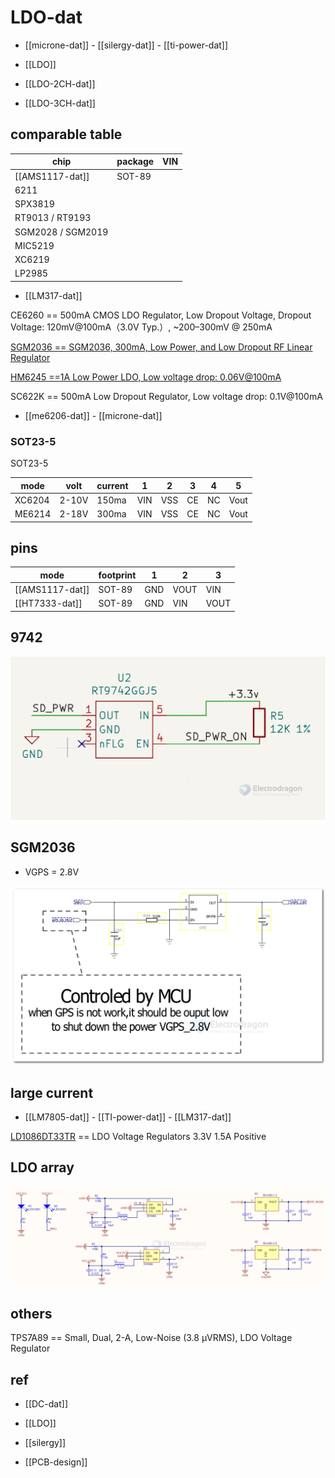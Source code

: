 
# LDO-dat 

- [[microne-dat]] - [[silergy-dat]] - [[ti-power-dat]]

- [[LDO]]

- [[LDO-2CH-dat]]

- [[LDO-3CH-dat]]

## comparable table 

| chip              | package | VIN |
| ----------------- | ------- | --- |
| [[AMS1117-dat]]   | SOT-89  |     |
| 6211              |         |     |
| SPX3819           |         |     |
| RT9013 / RT9193   |         |     |
| SGM2028 / SGM2019 |         |     |
| MIC5219           |         |     |
| XC6219            |         |     |
| LP2985            |         |     |

- [[LM317-dat]]

CE6260 == 500mA CMOS LDO Regulator, Low Dropout Voltage, Dropout Voltage: 120mV@100mA（3.0V Typ.）, ~200–300mV @ 250mA

[SGM2036 == SGM2036, 300mA, Low Power, and Low Dropout RF Linear Regulator](https://www.sg-micro.com/rect/assets/efa85993-263c-41aa-9274-b488f59f85d5/SGM2036.pdf)

[HM6245 ==1A Low Power LDO, Low voltage drop: 0.06V@100mA](https://dfimg.dfrobot.com/5d57611a3416442fa39bffca/wiki/6f630301d84caf0e92266e3c5cf11edc.PDF)

SC622K == 500mA Low Dropout Regulator, Low voltage drop: 0.1V@100mA

- [[me6206-dat]] - [[microne-dat]]


### SOT23-5


SOT23-5 

| mode   | volt  | current | 1   | 2   | 3   | 4   | 5    |
| ------ | ----- | ------- | --- | --- | --- | --- | ---- |
| XC6204 | 2-10V | 150ma   | VIN | VSS | CE  | NC  | Vout |
| ME6214 | 2-18V | 300ma   | VIN | VSS | CE  | NC  | Vout |




## pins 

| mode            | footprint | 1   | 2    | 3    |
| --------------- | --------- | --- | ---- | ---- |
| [[AMS1117-dat]] | SOT-89    | GND | VOUT | VIN  |
| [[HT7333-dat]]  | SOT-89    | GND | VIN  | VOUT |

## 9742 

![](2024-01-18-18-11-53.png)




## SGM2036 

- VGPS = 2.8V 

![](2024-07-10-13-00-29.png)



## large current 

- [[LM7805-dat]] - [[TI-power-dat]] - [[LM317-dat]]


[LD1086DT33TR](https://www.mouser.com/ProductDetail/STMicroelectronics/LD1086DT33TR?qs=ZqrNm9%252BX9x495avHxGunSw%3D%3D&srsltid=AfmBOoo8TbJZVeh8Kv_urL5uG9JMlbgNaeSaF4P_AzeEG9Svc2ydWkUq) == LDO Voltage Regulators 3.3V 1.5A Positive



## LDO array 

![](2025-08-09-17-21-03.png)


## others 

TPS7A89 == Small, Dual, 2-A, Low-Noise (3.8 μVRMS), LDO Voltage Regulator




## ref 

- [[DC-dat]]

- [[LDO]]

- [[silergy]]

- [[PCB-design]]